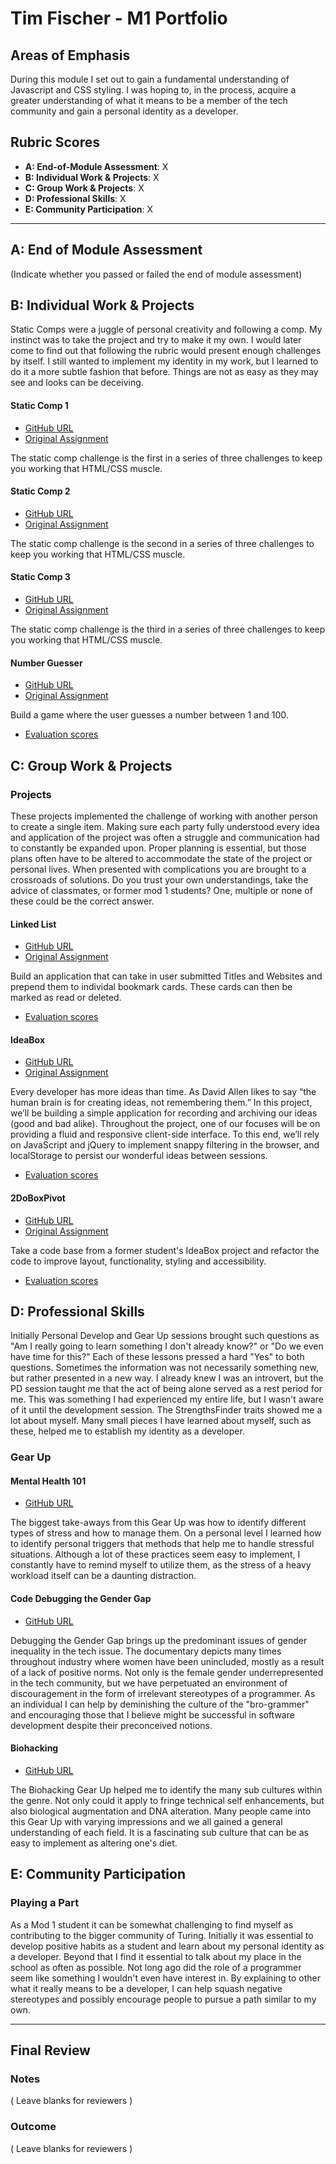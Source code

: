 # Tim Fischer - M1 Portfolio

## Areas of Emphasis

 During this module I set out to gain a fundamental understanding of Javascript and CSS styling. I was hoping to, in the process, acquire a greater understanding of what it means to be a member of the tech community and gain a personal identity as a developer.

## Rubric Scores

* **A: End-of-Module Assessment**: X
* **B: Individual Work & Projects**: X
* **C: Group Work & Projects**: X
* **D: Professional Skills**: X
* **E: Community Participation**: X

-----------------------

## A: End of Module Assessment

(Indicate whether you passed or failed the end of module assessment)


## B: Individual Work & Projects

Static Comps were a juggle of personal creativity and following a comp. My instinct was to take the project and try to make it my own. I would later come to find out that following the rubric would present enough challenges by itself. I still wanted to implement my identity in my work, but I learned to do it a more subtle fashion that before. Things are not as easy as they may see and looks can be deceiving. 

#### Static Comp 1

* [GitHub URL](https://github.com/TFisch/TF-comp-challenge-1)
* [Original Assignment](http://frontend.turing.io/projects/m1-static-comp-1.html)

The static comp challenge is the first in a series of three challenges to keep you working that HTML/CSS muscle.

#### Static Comp 2

* [GitHub URL](https://github.com/TFisch/tf-comp-challenge-2)
* [Original Assignment](http://frontend.turing.io/projects/m1-static-comp-2.html)

The static comp challenge is the second in a series of three challenges to keep you working that HTML/CSS muscle.

#### Static Comp 3

* [GitHub URL](https://github.com/TFisch/tf-comp-challenge-3)
* [Original Assignment](http://frontend.turing.io/projects/m1-static-comp-3.html)

The static comp challenge is the third in a series of three challenges to keep you working that HTML/CSS muscle.

#### Number Guesser

* [GitHub URL](https://github.com/TFisch/number-guesser)
* [Original Assignment](http://frontend.turing.io/projects/number-guesser.html)

Build a game where the user guesses a number between 1 and 100.

* [Evaluation scores](https://github.com/turingschool/front-end-submissions-public/blob/master/1804/mod-1/number-guesser/tim-fischer.md
)

## C: Group Work & Projects

### Projects

These projects implemented the challenge of working with another person to create a single item. Making sure each party fully understood every idea and application of the project was often a struggle and communication had to constantly be expanded upon. Proper planning is essential, but those plans often have to be altered to accommodate the state of the project or personal lives. When presented with complications you are brought to a crossroads of solutions. Do you trust your own understandings, take the advice of classmates, or former mod 1 students? One, multiple or none of these could be the correct answer.  

#### Linked List

* [GitHub URL](https://github.com/Alexbruce1/Linked-List)
* [Original Assignment](http://frontend.turing.io/projects/linked-list.html)

Build an application that can take in user submitted Titles and Websites and prepend them to individal bookmark cards. These cards can then be marked as read or deleted.

* [Evaluation scores](https://github.com/turingschool/front-end-submissions-public/blob/master/1804/mod-1/linked-list/tim-alex.md)


#### IdeaBox

* [GitHub URL](https://github.com/brandonfiebiger/idea-box)
* [Original Assignment](http://frontend.turing.io/projects/ideabox.html)

Every developer has more ideas than time. As David Allen likes to say “the human brain is for creating ideas, not remembering them.” In this project, we’ll be building a simple application for recording and archiving our ideas (good and bad alike). Throughout the project, one of our focuses will be on providing a fluid and responsive client-side interface. To this end, we’ll rely on JavaScript and jQuery to implement snappy filtering in the browser, and localStorage to persist our wonderful ideas between sessions.

* [Evaluation scores](https://github.com/turingschool/front-end-submissions-public/blob/master/1804/mod-1/idea-box/brandonf-tim.md)

#### 2DoBoxPivot

* [GitHub URL](https://github.com/GraySmith00/2DoBox-Pivot)
* [Original Assignment](http://frontend.turing.io/projects/2DoBox-Pivot-Mod1.html)

Take a code base from a former student's IdeaBox project and refactor the code to improve layout, functionality, styling and accessibility.

* [Evaluation scores](https://github.com/turingschool/front-end-submissions-public/blob/master/1804/mod-1/to-do-box/gray-timf.md)


## D: Professional Skills
 Initially Personal Develop and Gear Up sessions brought such questions as "Am I really going to learn something I don't already know?" or "Do we even have time for this?" Each of these lessons pressed a hard "Yes" to both questions. Sometimes the information was not necessarily something new, but rather presented in a new way. I already knew I was an introvert, but the PD session taught me that the act of being alone served as a rest period for me. This was something I had experienced my entire life, but I wasn't aware of it until the development session. The StrengthsFinder traits showed me a lot about myself. Many small pieces I have learned about myself, such as these, helped me to establish my identity as a developer.

### Gear Up
#### Mental Health 101

* [GitHub URL](https://github.com/turingschool/gear-up/blob/master/Mod1_Week1_mental_health_101.md)

The biggest take-aways from this Gear Up was how to identify different types of stress and how to manage them. On a personal level I learned how to identify personal triggers that methods that help me to handle stressful situations. Although a lot of these practices seem easy to implement, I constantly have to remind myself to utilize them, as the stress of a heavy workload itself can be a daunting distraction.

#### Code Debugging the Gender Gap

* [GitHub URL](https://github.com/turingschool/gear-up/blob/master/Mod1_Week3_Code_debugging_compact_version.md)

Debugging the Gender Gap brings up the predominant issues of gender inequality in the tech issue. The documentary depicts many times throughout industry where women have been unincluded, mostly as a result of a lack of positive norms. Not only is the female gender underrepresented in the tech community, but we have perpetuated an environment of discouragement in the form of irrelevant stereotypes of a programmer. As an individual I can help by deminishing the culture of the "bro-grammer" and encouraging those that I believe might be successful in software development despite their preconceived notions.


#### Biohacking

* [GitHub URL](https://github.com/turingschool/gear-up/blob/master/Mod1_Week3_Code_debugging_compact_version.md)

The Biohacking Gear Up helped me to identify the many sub cultures within the genre. Not only could it apply to fringe technical self enhancements, but also biological augmentation and DNA alteration. Many people came into this Gear Up with varying impressions and we all gained a general understanding of each field. It is a fascinating sub culture that can be as easy to implement as altering one's diet.

## E: Community Participation

### Playing a Part
 
 As a Mod 1 student it can be somewhat challenging to find myself as contributing to the bigger community of Turing. Initially it was essential to develop positive habits as a student and learn about my personal identity as a developer. Beyond that I find it essential to talk about my place in the school as often as possible. Not long ago did the role of a programmer seem like something I wouldn't even have interest in. By explaining to other what it really means to be a developer, I can help squash negative stereotypes and possibly encourage people to pursue a path similar to my own.

------------------

## Final Review

### Notes

( Leave blanks for reviewers )

### Outcome

( Leave blanks for reviewers )
